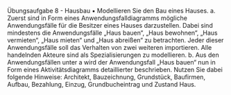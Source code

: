 
Übungsaufgabe 8 - Hausbau
▪ Modellieren Sie den Bau eines Hauses.
a. Zuerst sind in Form eines Anwendungsfalldiagramms mögliche
Anwendungsfälle für die Besitzer eines Hauses darzustellen.
Dabei sind mindestens die Anwendungsfälle „Haus bauen“,
„Haus bewohnen“, „Haus vermieten“, „Haus mieten“ und „Haus
abreißen“ zu betrachten. Jeder dieser Anwendungsfälle soll das
Verhalten von zwei weiteren importieren. Alle handelnden
Akteure sind als Spezialisierungen zu modellieren.
b. Aus den Anwendungsfällen unter a wird der Anwendungsfall
„Haus bauen“ nun in Form eines Aktivitätsdiagramms detaillierter
beschrieben. Nutzen Sie dabei folgende Hinweise: Architekt,
Bauzeichnung, Grundstück, Baufirmen, Aufbau, Bezahlung,
Einzug, Grundbucheintrag und Zustand Haus.
